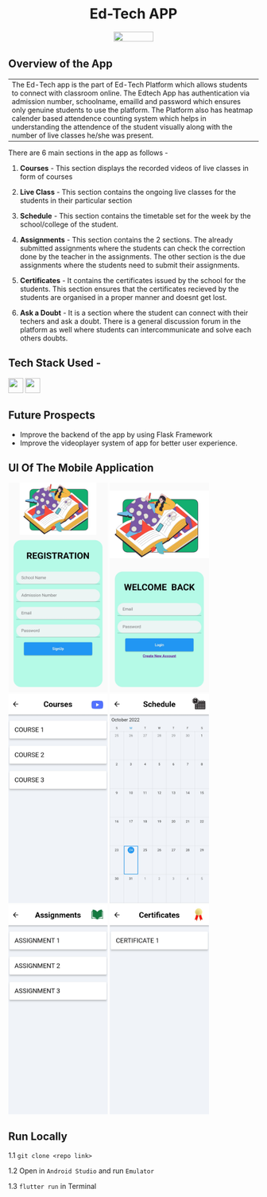 <h1 align="center">
             Ed-Tech APP
</h1>

<p align="center"> <img src="https://cdn.dribbble.com/userupload/3281432/file/original-be9f4c8d2ca9bbfdfeffc1b677b99fab.png?compress=1&resize=752x"  width="40%" height="40%" /> </p>



## Overview of the App

<table>
<tr>
<td>
The Ed-Tech app is the part of Ed-Tech Platform which allows students to connect with classroom online. The Edtech App has authentication via admission number, schoolname, emailId and password which ensures only genuine students to use the platform. The Platform also has heatmap calender based attendence counting system which helps in understanding the attendence of the student visually along with the number of live classes he/she was present.
</td>
</tr>
</table>

There are 6 main sections in the app as follows -

1. <b>Courses</b> - This section displays the recorded videos of live classes in form of courses

2. <b>Live Class</b> - This section contains the ongoing live classes for the students in their particular section

3. <b>Schedule</b> - This section contains the timetable set for the week by the school/college of the student. 

4. <b>Assignments</b> - This section contains the 2 sections. The already submitted assignments where the students can check the correction done by the teacher in the assignments. The other section is the due assignments where the students need to submit their assignments.

5. <b>Certificates</b> - It contains the certificates issued by the school for the students. This section ensures that the certificates recieved by the students are organised in a proper manner and doesnt get lost.

6. <b>Ask a Doubt</b> - It is a section where the student can connect with their techers and ask a doubt. There is a general discussion forum in the platform as well where students can intercommunicate and solve each others doubts.



## Tech Stack Used -

<img src="https://cdn.jsdelivr.net/gh/devicons/devicon/icons/flutter/flutter-original.svg" height="30" width="30" /> <img src="https://cdn.jsdelivr.net/gh/devicons/devicon/icons/firebase/firebase-plain.svg" height="30" width="30" />


## Future Prospects

- Improve the backend of the app by using Flask Framework
- Improve the videoplayer system of app for better user experience.

## UI Of The Mobile Application

<img src="ss/signup.jpg" width="200">  <img src="ss/login.jpg" width="200"> 
<img src="ss/courses.jpg" width="200">  <img src="ss/schedule.jpg" width="200">  <img src="ss/assignments.jpg" width="200">  <img src="ss/certificates.jpg" width="200">  


## Run Locally

1.1 `git clone <repo link>`

1.2 Open in `Android Studio` and run `Emulator`

1.3 `flutter run` in Terminal

